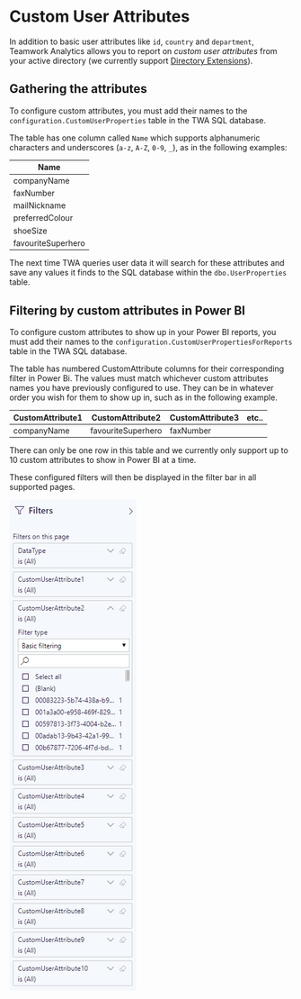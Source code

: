# Custom User Attributes

In addition to basic user attributes like `id`, `country` and `department`, Teamwork Analytics allows you to report on _custom user attributes_ from your active directory (we currently support [Directory Extensions](https://docs.microsoft.com/en-gb/azure/active-directory/hybrid/how-to-connect-sync-feature-directory-extensions)).

## Gathering the attributes

To configure custom attributes, you must add their names to the `configuration.CustomUserProperties` table in the TWA SQL database.

The table has one column called `Name` which supports alphanumeric characters and underscores (`a-z`, `A-Z`, `0-9`, `_`), as in the following examples:

| Name |
| ---- |
| companyName |
| faxNumber |
| mailNickname |
| preferredColour |
| shoeSize |
| favouriteSuperhero |


The next time TWA queries user data it will search for these attributes and save any values it finds to the SQL database within the `dbo.UserProperties` table.

## Filtering by custom attributes in Power BI

To configure custom attributes to show up in your Power BI reports, you must add their names to the `configuration.CustomUserPropertiesForReports` table in the TWA SQL database.

The table has numbered CustomAttribute columns for their corresponding filter in Power Bi. The values must match whichever custom attributes names you have previously configured to use. They can be in whatever order you wish for them to show up in, such as in the following example. 

| CustomAttribute1 | CustomAttribute2 | CustomAttribute3 | etc.. |
| --- | --- | --- | --- |
| companyName | favouriteSuperhero | faxNumber

There can only be one row in this table and we currently only support up to 10 custom attributes to show in Power BI at a time.

These configured filters will then be displayed in the filter bar in all supported pages.

![CustomUserAttributesFilterBar](images/CustomUserAttributesFilterBar.png)
